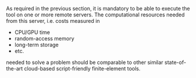 As required in the previous section, it is mandatory to be able to execute the tool on one or more remote servers. 
The computational resources needed from this server, i.e. costs measured in

 * CPU/GPU time
 * random-access memory
 * long-term storage
 * etc.
 
needed to solve a problem should be comparable to other similar state-of-the-art cloud-based script-friendly finite-element tools. 


